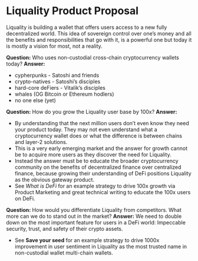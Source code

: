# Liquality Product Proposal
Liquality is building a wallet that offers users access to a new fully decentralized world. This idea of sovereign control over one’s money and all the benefits and responsibilities that go with it, is a powerful one but today it is mostly a vision for most, not a reality. 

**Question:** Who uses non-custodial cross-chain cryptocurrency wallets today?
**Answer:**
- cypherpunks - Satoshi and friends
- crypto-natives - Satoshi’s disciples
- hard-core deFiers - Vitalik’s disciples
- whales (OG Bitcoin or Ethereum hodlers)
- no one else (yet)

**Question:** How do you grow the Liquality user base by 100x?
**Answer:** 
* By understanding that the next million users don’t even know they need your product today. They may not even understand what a cryptocurrency wallet does or what the difference is between chains and layer-2 solutions. 
* This is a very early emerging market and the answer for growth cannot be to acquire more users as they discover the need for Liquality. 
* Instead the answer must be to educate the broader cryptocurrency community on the benefits of decentralized finance over centralized finance, because growing their understanding of DeFi positions Liquality as the obvious gateway product.
* See *What is DeFi* for an example strategy to drive 100x growth via Product Marketing and great technical writing to educate the 100x users on DeFi.

**Question:** How would you differentiate Liquality from competitors. What more can we do to stand out in the market?
**Answer:** We need to double down on the most important feature for users in a DeFi world: Impeccable security, trust, and safety of their crypto assets.
* See **Save your seed** for an example strategy to drive 1000x improvement in user sentiment in Liquality as the most trusted name in non-custodial wallet multi-chain wallets. 
